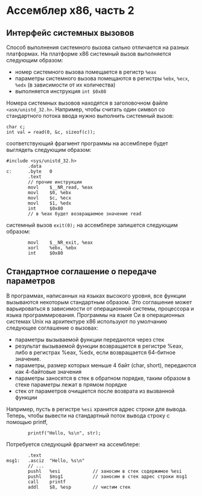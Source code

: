 # Ассемблер x86, часть 2

## Интерфейс системных вызовов

Способ выполнения системного вызова сильно отличается на разных платформах. На платформе x86 системный вызов
выполняется следующим образом:
* номер системного вызова помещается в регистр `%eax`
* параметры системного вызова помещаются в регистры `%ebx`, `%ecx`, `%edx` (в зависимости от их количества)
* выполняется инструкция `int $0x80`

Номера системных вызовов находятся в заголовочном файле `<asm/unistd_32.h>`. Например, чтобы считать один символ со стандартного
потока ввода нужно выполнить системный вызов:
```
char c;
int val = read(0, &c, sizeof(c));
```

соответствующий фрагмент программы на ассемблере будет выглядеть следующим образом:
```
#include <sys/unistd_32.h>
        .data
c:      .byte   0
        .text
        // прочие инструкции
        movl    $__NR_read, %eax
        movl    $0, %ebx
        movl    $c, %ecx
        movl    $1, %edx
        int     $0x80
        // в %eax будет возвращаемое значение read
```

системный вызов `exit(0);` на ассемблере запишется следующим образом:
```
        movl    $__NR_exit, %eax
        xorl    %ebx, %ebx
        int     $0x80
```

## Стандартное соглашение о передаче параметров

В программах, написанных на языках высокого уровня, все функции вызываются некоторым стандартным образом. Это соглашение
может варьироваться в зависимости от операционной системы, процессора и языка программирования. Программы на языке Си
в операционных системах Unix на архитектуре x86 используют по умолчанию следующее соглашение о вызовах:

* параметры вызываемой функции передаются через стек
* результат вызываемой функции возвращается в регистре %eax, либо в регистрах %eax, %edx, если возвращается 64-битное значение.
* параметры, размер которых меньше 4 байт (char, short), передаются как 4-байтовые значения
* параметры заносятся в стек в обратном порядке, таким образом в стеке параметры лежат в прямом порядке
* стек от параметров очищается после возврата из вызванной функции

Например, пусть в регистре `%esi` хранится адрес строки для вывода. Теперь, чтобы вывести на стандартный поток вывода строку
с помощью printf, 
```
        printf("Hello, %s\n", str); 
```

Потребуется следующий фрагмент на ассемблере:
```
        .text
msg1:   .asciz  "Hello, %s\n"
        // ...
        pushl   %esi            // заносим в стек содержимое %esi
        pushl   $msg1           // заносим в стек адрес строки msg1
        call    printf
        addl    $8, %esp        // чистим стек

